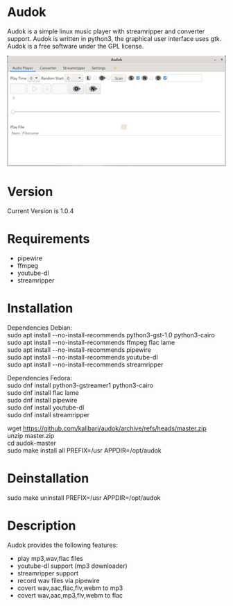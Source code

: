 Audok
======
Audok is a simple linux music player with streamripper and converter support. Audok is written in python3, the graphical user interface uses gtk. Audok is a free software under the GPL license.

![Screenshot](https://github.com/kalibari/audok/blob/master/audok/screenshot.png)


Version
======
Current Version is 1.0.4


Requirements
======
- pipewire
- ffmpeg
- youtube-dl
- streamripper


Installation
======
Dependencies Debian:<br/>
sudo apt install --no-install-recommends python3-gst-1.0 python3-cairo<br/>
sudo apt install --no-install-recommends ffmpeg flac lame<br/>
sudo apt install --no-install-recommends pipewire<br/>
sudo apt install --no-install-recommends youtube-dl<br/>
sudo apt install --no-install-recommends streamripper<br/>

Dependencies Fedora:<br/>
sudo dnf install python3-gstreamer1 python3-cairo<br/>
sudo dnf install flac lame<br/>
sudo dnf install pipewire<br/>
sudo dnf install youtube-dl<br/>
sudo dnf install streamripper<br/>

wget https://github.com/kalibari/audok/archive/refs/heads/master.zip<br/>
unzip master.zip<br/>
cd audok-master<br/>
sudo make install all PREFIX=/usr APPDIR=/opt/audok<br/>


Deinstallation
======
sudo make uninstall PREFIX=/usr APPDIR=/opt/audok<br/>


Description
======
Audok provides the following features:
- play mp3,wav,flac files
- youtube-dl support (mp3 downloader)
- streamripper support
- record wav files via pipewire
- covert wav,aac,flac,flv,webm to mp3
- covert wav,aac,mp3,flv,webm to flac
